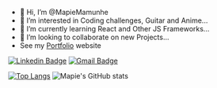 - 👋 Hi, I’m @MapieMamunhe
- 👀 I’m interested in Coding challenges, Guitar and Anime...
- 🌱 I’m currently learning React and Other JS Frameworks...
- 💞️ I’m looking to collaborate on new Projects...
- See my [Portfolio](https://my-portfolio-mapiemamunhe.vercel.app/) website


[![Linkedin Badge](https://img.shields.io/badge/-MapieMamunhe-blue?style=flat-square&logo=Linkedin&logoColor=white&link=https://www.linkedin.com/in/Mamunhe/)](https://www.linkedin.com/in/Mamunhe/)
[![Gmail Badge](https://img.shields.io/badge/-mmamunhe@gmail.com-c14438?style=flat-square&logo=Gmail&logoColor=white&link=mailto:mmamunhe@gmail.com)](mailto:mmamunhe@gmail.com)


<!---
MapieMamunhe/MapieMamunhe is a ✨ special ✨ repository because its `README.md` (this file) appears on your GitHub profile.
You can click the Preview link to take a look at your changes.
--->
[![Top Langs](https://github-readme-stats.vercel.app/api/top-langs/?username=MapieMamunhe&layout=compact&langs_count=8&theme=radical)](https://github.com/MapieMamunhe/github-readme-stats)
![Mapie's GitHub stats](https://github-readme-stats.vercel.app/api?username=MapieMamunhe&show_icons=true&theme=radical)
